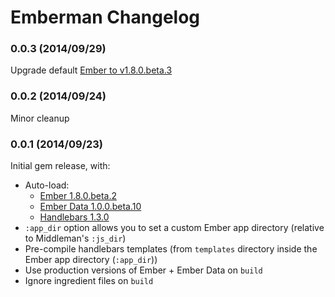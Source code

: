 # Emberman Changelog
### 0.0.3 (2014/09/29)
Upgrade default [Ember to v1.8.0.beta.3](https://github.com/emberjs/ember.js/blob/v1.8.0-beta.3/CHANGELOG.md)

### 0.0.2 (2014/09/24)
Minor cleanup

### 0.0.1 (2014/09/23)

Initial gem release, with:
  - Auto-load:
    + [Ember 1.8.0.beta.2](https://github.com/emberjs/ember.js/releases/tag/v1.8.0-beta.2)
    + [Ember Data 1.0.0.beta.10](https://github.com/emberjs/data/releases/tag/v1.0.0-beta.10)
    + [Handlebars 1.3.0](https://github.com/wycats/handlebars.js/releases/tag/v1.3.0)
  - `:app_dir` option allows you to set a custom Ember app directory (relative to Middleman's `:js_dir`)
  - Pre-compile handlebars templates (from `templates` directory inside the Ember app directory (`:app_dir`))
  - Use production versions of Ember + Ember Data on `build`
  - Ignore ingredient files on `build`
